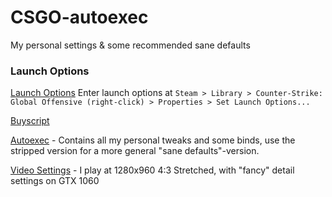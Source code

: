 # CSGO-autoexec
My personal settings &amp; some recommended sane defaults

### Launch Options
[Launch Options](launchoptions.txt)
	Enter launch options at `Steam > Library > Counter-Strike: Global Offensive (right-click) > Properties > Set Launch Options...`

[Buyscript](buyscript.cfg)

[Autoexec](autoexec.cfg) - Contains all my personal tweaks and some binds, use the stripped version for a more general "sane defaults"-version.


[Video Settings](video.txt) - I play at 1280x960 4:3 Stretched, with "fancy" detail settings on GTX 1060

